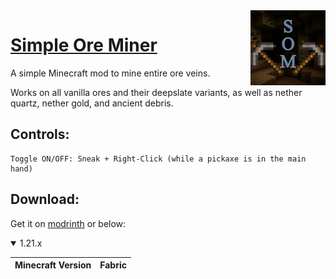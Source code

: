 <img src="https://raw.githubusercontent.com/Jan-Marvin/simple-ore-miner/refs/heads/fabric-latest/src/main/resources/assets/simpleoreminer/icon.png" align="right" width="120"/>

# [Simple Ore Miner](https://modrinth.com/mod/simple-ore-miner)

A simple Minecraft mod to mine entire ore veins.

Works on all vanilla ores and their deepslate variants, as well as nether quartz, nether gold, and ancient debris.

## Controls:
```
Toggle ON/OFF: Sneak + Right-Click (while a pickaxe is in the main hand)
```

## Download:

Get it on [modrinth](https://modrinth.com/mod/simple-ore-miner) or below:

<details open>
  <summary>1.21.x</summary>
  
| Minecraft Version  | Fabric |
| :----: | :----: |
</details>
